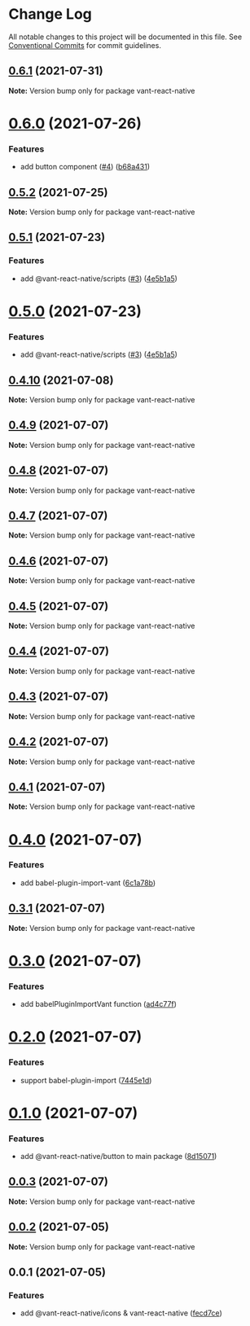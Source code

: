 # Change Log

All notable changes to this project will be documented in this file.
See [Conventional Commits](https://conventionalcommits.org) for commit guidelines.

## [0.6.1](https://github.com/youngjuning/vant-react-native/compare/vant-react-native@0.6.0...vant-react-native@0.6.1) (2021-07-31)

**Note:** Version bump only for package vant-react-native





# [0.6.0](https://github.com/youngjuning/vant-react-native/compare/vant-react-native@0.5.2...vant-react-native@0.6.0) (2021-07-26)


### Features

* add button component ([#4](https://github.com/youngjuning/vant-react-native/issues/4)) ([b68a431](https://github.com/youngjuning/vant-react-native/commit/b68a4318a1acdfc94be0e1763863101dcddd9b98))





## [0.5.2](https://github.com/youngjuning/vant-react-native/compare/vant-react-native@0.5.1...vant-react-native@0.5.2) (2021-07-25)

**Note:** Version bump only for package vant-react-native





## [0.5.1](https://github.com/youngjuning/vant-react-native/compare/vant-react-native@0.4.10...vant-react-native@0.5.1) (2021-07-23)


### Features

* add @vant-react-native/scripts ([#3](https://github.com/youngjuning/vant-react-native/issues/3)) ([4e5b1a5](https://github.com/youngjuning/vant-react-native/commit/4e5b1a5271f5f95ae133a14d233c51acf8539a26))





# [0.5.0](https://github.com/youngjuning/vant-react-native/compare/vant-react-native@0.4.10...vant-react-native@0.5.0) (2021-07-23)


### Features

* add @vant-react-native/scripts ([#3](https://github.com/youngjuning/vant-react-native/issues/3)) ([4e5b1a5](https://github.com/youngjuning/vant-react-native/commit/4e5b1a5271f5f95ae133a14d233c51acf8539a26))





## [0.4.10](https://github.com/youngjuning/vant-react-native/compare/vant-react-native@0.4.9...vant-react-native@0.4.10) (2021-07-08)

**Note:** Version bump only for package vant-react-native





## [0.4.9](https://github.com/youngjuning/vant-react-native/compare/vant-react-native@0.4.8...vant-react-native@0.4.9) (2021-07-07)

**Note:** Version bump only for package vant-react-native





## [0.4.8](https://github.com/youngjuning/vant-react-native/compare/vant-react-native@0.4.7...vant-react-native@0.4.8) (2021-07-07)

**Note:** Version bump only for package vant-react-native





## [0.4.7](https://github.com/youngjuning/vant-react-native/compare/vant-react-native@0.4.6...vant-react-native@0.4.7) (2021-07-07)

**Note:** Version bump only for package vant-react-native





## [0.4.6](https://github.com/youngjuning/vant-react-native/compare/vant-react-native@0.4.5...vant-react-native@0.4.6) (2021-07-07)

**Note:** Version bump only for package vant-react-native





## [0.4.5](https://github.com/youngjuning/vant-react-native/compare/vant-react-native@0.4.4...vant-react-native@0.4.5) (2021-07-07)

**Note:** Version bump only for package vant-react-native





## [0.4.4](https://github.com/youngjuning/vant-react-native/compare/vant-react-native@0.4.3...vant-react-native@0.4.4) (2021-07-07)

**Note:** Version bump only for package vant-react-native





## [0.4.3](https://github.com/youngjuning/vant-react-native/compare/vant-react-native@0.4.2...vant-react-native@0.4.3) (2021-07-07)

**Note:** Version bump only for package vant-react-native





## [0.4.2](https://github.com/youngjuning/vant-react-native/compare/vant-react-native@0.4.1...vant-react-native@0.4.2) (2021-07-07)

**Note:** Version bump only for package vant-react-native





## [0.4.1](https://github.com/youngjuning/vant-react-native/compare/vant-react-native@0.4.0...vant-react-native@0.4.1) (2021-07-07)

**Note:** Version bump only for package vant-react-native





# [0.4.0](https://github.com/youngjuning/vant-react-native/compare/vant-react-native@0.3.1...vant-react-native@0.4.0) (2021-07-07)


### Features

* add babel-plugin-import-vant ([6c1a78b](https://github.com/youngjuning/vant-react-native/commit/6c1a78bb98ad345156dcbcdc6ba2440acb5d4afc))





## [0.3.1](https://github.com/youngjuning/vant-react-native/compare/vant-react-native@0.3.0...vant-react-native@0.3.1) (2021-07-07)

**Note:** Version bump only for package vant-react-native





# [0.3.0](https://github.com/youngjuning/vant-react-native/compare/vant-react-native@0.2.0...vant-react-native@0.3.0) (2021-07-07)


### Features

* add babelPluginImportVant function ([ad4c77f](https://github.com/youngjuning/vant-react-native/commit/ad4c77f6223f8333e4cc335d6f32fb504036e8c3))





# [0.2.0](https://github.com/youngjuning/vant-react-native/compare/vant-react-native@0.1.0...vant-react-native@0.2.0) (2021-07-07)


### Features

* support babel-plugin-import ([7445e1d](https://github.com/youngjuning/vant-react-native/commit/7445e1d152734b1f76f80d5c7bd88f98a5dba982))





# [0.1.0](https://github.com/youngjuning/vant-react-native/compare/vant-react-native@0.0.3...vant-react-native@0.1.0) (2021-07-07)


### Features

* add @vant-react-native/button to main package ([8d15071](https://github.com/youngjuning/vant-react-native/commit/8d150717c6bbf036d0e1dc75767ed6dc08ead01a))





## [0.0.3](https://github.com/youngjuning/vant-react-native/compare/vant-react-native@0.0.2...vant-react-native@0.0.3) (2021-07-07)

**Note:** Version bump only for package vant-react-native





## [0.0.2](https://github.com/youngjuning/vant-react-native/compare/vant-react-native@0.0.1...vant-react-native@0.0.2) (2021-07-05)

**Note:** Version bump only for package vant-react-native





## 0.0.1 (2021-07-05)


### Features

* add @vant-react-native/icons & vant-react-native ([fecd7ce](https://github.com/youngjuning/vant-react-native/commit/fecd7ceac1e2e0640e15c97c9e9b38f3262d73aa))
